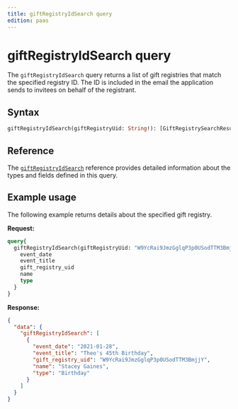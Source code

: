 ```yaml
---
title: giftRegistryIdSearch query
edition: paas   
---
```


# giftRegistryIdSearch query

The `giftRegistryIdSearch` query returns a list of gift registries that match the specified registry ID. The ID is included in the email the application sends to invitees on behalf of the registrant.

## Syntax

```graphql
giftRegistryIdSearch(giftRegistryUid: String!): [GiftRegistrySearchResult]
```

## Reference

The [`giftRegistryIdSearch`](https://developer.adobe.com/commerce/webapi/graphql-api/index.html#query-giftRegistryIdSearch) reference provides detailed information about the types and fields defined in this query.

## Example usage

The following example returns details about the specified gift registry.

**Request:**

```graphql
query{
  giftRegistryIdSearch(giftRegistryUid: "W9YcRai9JmzGglqP3p0USodTTM3BmjjY"){
    event_date
    event_title
    gift_registry_uid
    name
    type
  }
}
```

**Response:**

```json
{
  "data": {
    "giftRegistryIdSearch": [
      {
        "event_date": "2021-01-28",
        "event_title": "Theo's 45th Birthday",
        "gift_registry_uid": "W9YcRai9JmzGglqP3p0USodTTM3BmjjY",
        "name": "Stacey Gaines",
        "type": "Birthday"
      }
    ]
  }
}
```
